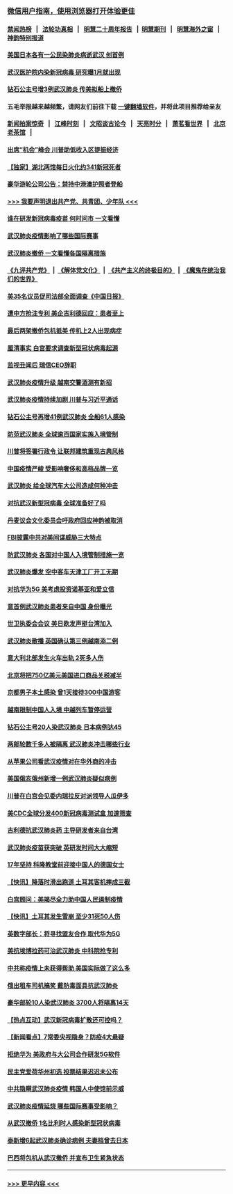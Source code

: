 ### [微信用户指南，使用浏览器打开体验更佳](https://github.com/gfw-breaker/banned-news1/blob/master/indexes/wechat-guide.md?t=0)
#### [禁闻热榜](热点新闻.md?t=0)  &nbsp;&nbsp;|&nbsp;&nbsp; [法轮功真相](https://github.com/gfw-breaker/truth/blob/master/README.md?t=0) &nbsp;&nbsp;|&nbsp;&nbsp; [明慧二十周年报告](https://github.com/gfw-breaker/mh-reports/blob/master/README.md?t=0) &nbsp;&nbsp;|&nbsp;&nbsp;[明慧期刊](https://github.com/gfw-breaker/mh-qikan) &nbsp;&nbsp;|&nbsp;&nbsp; [明慧海外之窗](https://github.com/gfw-breaker/mh-news/blob/master/README.md?t=0) &nbsp;&nbsp;|&nbsp;&nbsp; [神韵特别报道](https://github.com/gfw-breaker/mh-news/blob/master/shenyun.md?t=0)
#### [美国日本各有一公民染肺炎病逝武汉 创首例](../pages/nsc418/n11853509.md?t=02081722) 
#### [武汉医护院内染新冠病毒 研究曝1月就出现](../pages/nsc418/n11852928.md?t=02081722) 
#### [钻石公主号增3例武汉肺炎 传美拟船上撤侨](../pages/nsc418/n11853240.md?t=02081722) 
#### 五毛举报越来越频繁，请网友们前往下载 [一键翻墙软件](https://github.com/gfw-breaker/ssr-accounts)，并将此项目推荐给亲友
#### [新闻拍案惊奇](https://github.com/gfw-breaker/banned-news1/blob/master/pages/link4.md) &nbsp;&nbsp;|&nbsp;&nbsp; [江峰时刻](https://github.com/gfw-breaker/banned-news1/blob/master/pages/link4.md) &nbsp;&nbsp;|&nbsp;&nbsp; [文昭谈古论今](https://github.com/gfw-breaker/banned-news1/blob/master/pages/link4.md) &nbsp;&nbsp;|&nbsp;&nbsp; [天亮时分](https://github.com/gfw-breaker/banned-news1/blob/master/pages/link4.md) &nbsp;&nbsp;|&nbsp;&nbsp; [萧茗看世界](https://github.com/gfw-breaker/banned-news1/blob/master/pages/link4.md) &nbsp;&nbsp;|&nbsp;&nbsp; [北京老茶馆](https://github.com/gfw-breaker/banned-news1/blob/master/pages/link4.md) &nbsp;&nbsp;|&nbsp;&nbsp; 
#### [出席“机会”峰会 川普助低收入区提振经济](../pages/nsc418/n11853232.md?t=02081722) 
#### [【独家】湖北两馆每日火化约341新冠死者](../pages/nsc418/n11845444.md?t=02081722) 
#### [豪华游轮公司公告：禁持中港澳护照者登船](../pages/nsc418/n11852761.md?t=02081722) 
#### [>>> 我要声明退出共产党、共青团、少年队 <<<](https://github.com/begood0513/goodnews/blob/master/quit/letter.md) 
#### [谁在研发新冠病毒疫苗 何时问市 一文看懂](../pages/nsc418/n11852840.md?t=02081722) 
#### [武汉肺炎疫情影响了哪些国际赛事](../pages/nsc418/n11852441.md?t=02081722) 
#### [武汉肺炎撤侨 一文看懂各国隔离措施](../pages/nsc418/n11844216.md?t=02081722) 
#### [《九评共产党》](https://github.com/begood0513/9ping.md/blob/master/README.md) &nbsp;|&nbsp; [《解体党文化》](../../../../jtdwh.md/blob/master/README.md)  &nbsp;|&nbsp; [《共产主义的终极目的》](../../../../gczydzjmd.md/blob/master/README.md) &nbsp;|&nbsp; [《魔鬼在统治我们的世界》](../../../../mgztzwmdsj.md/blob/master/README.md) 
#### [美35名议员促司法部全面调查《中国日报》](../pages/nsc418/n11852435.md?t=02081722) 
#### [遭中方抢注专利 美企吉利德回应：患者至上](../pages/nsc418/n11852037.md?t=02081722) 
#### [最后两架撤侨包机抵美 传机上2人出现病症](../pages/nsc418/n11852173.md?t=02081722) 
#### [厘清事实 白宫要求调查新型冠状病毒起源](../pages/nsc418/n11852106.md?t=02081722) 
#### [监视丑闻后 瑞信CEO辞职](../pages/nsc418/n11852127.md?t=02081722) 
#### [武汉肺炎疫情升级 越南交警酒测有新招](../pages/nsc418/n11851632.md?t=02081722) 
#### [武汉肺炎疫情持续加剧 川普与习近平通话](../pages/nsc418/n11851613.md?t=02081722) 
#### [钻石公主号再增41例武汉肺炎 全船61人感染](../pages/nsc418/n11850401.md?t=02081722) 
#### [防范武汉肺炎 全球逾百国家实施入境管制](../pages/nsc418/n11850557.md?t=02081722) 
#### [川普将签署行政令 让联邦建筑重现古典风格](../pages/nsc418/n11850654.md?t=02081722) 
#### [中国疫情严峻 受影响奢侈和高档品牌一览](../pages/nsc418/n11850319.md?t=02081722) 
#### [武汉肺炎 给全球汽车大公司造成何种冲击](../pages/nsc418/n11850056.md?t=02081722) 
#### [对抗武汉新型冠病毒 全球准备好了吗](../pages/nsc418/n11850142.md?t=02081722) 
#### [丹麦议会文化委员会吁政府回应神韵被取消](../pages/nsc418/n11849312.md?t=02081722) 
#### [FBI披露中共对美间谍威胁三大特点](../pages/nsc418/n11849700.md?t=02081722) 
#### [防武汉肺炎 各国对中国人入境管制措施一览](../pages/nsc418/n11838726.md?t=02081722) 
#### [武汉肺炎爆发 空中客车天津工厂开工无期](../pages/nsc418/n11849634.md?t=02081722) 
#### [对抗华为5G 美考虑投资诺基亚和爱立信](../pages/nsc418/n11849510.md?t=02081722) 
#### [意首例武汉肺炎患者来自中国 身份曝光](../pages/nsc418/n11849454.md?t=02081722) 
#### [世卫执委会会议 美日欧发声挺台湾加入](../pages/nsc418/n11849433.md?t=02081722) 
#### [武汉肺炎散播 英国确认第三例越南添二例](../pages/nsc418/n11849439.md?t=02081722) 
#### [意大利北部发生火车出轨 2死多人伤](../pages/nsc418/n11848999.md?t=02081722) 
#### [北京将把750亿美元美国进口商品关税减半](../pages/nsc418/n11848896.md?t=02081722) 
#### [京都男子本土感染 曾1天接待300中国游客](../pages/nsc418/n11848641.md?t=02081722) 
#### [越南限制中国人入境 中越列车暂停运营](../pages/nsc418/n11847844.md?t=02081722) 
#### [钻石公主号20人染武汉肺炎 日本病例达45](../pages/nsc418/n11847823.md?t=02081722) 
#### [两邮轮数千多人被隔离 武汉肺炎冲击哪些行业](../pages/nsc418/n11847456.md?t=02081722) 
#### [从苹果公司看武汉疫情对在华外商的冲击](../pages/nsc418/n11847586.md?t=02081722) 
#### [美国俄亥俄州新增一例武汉肺炎疑似病例](../pages/nsc418/n11847714.md?t=02081722) 
#### [川普在白宫会见委内瑞拉反对派领导人瓜伊多](../pages/nsc418/n11847391.md?t=02081722) 
#### [美CDC全球分发400新冠病毒测试盒 加速筛查](../pages/nsc418/n11847260.md?t=02081722) 
#### [吉利德抗武汉肺炎药 主导研发者来自台湾](../pages/nsc418/n11847064.md?t=02081722) 
#### [武汉肺炎疫苗获突破 英研发时间大大缩短](../pages/nsc418/n11846915.md?t=02081722) 
#### [17年坚持 科隆教堂前迎接中国人的德国女士](../pages/nsc418/n11846781.md?t=02081722) 
#### [【快讯】降落时滑出跑道 土耳其客机摔成三截](../pages/nsc418/n11847021.md?t=02081722) 
#### [白宫顾问：美竭尽全力助中国人民遏制疫情](../pages/nsc418/n11846756.md?t=02081722) 
#### [【快讯】土耳其发生雪崩 至少31死50人伤](../pages/nsc418/n11846680.md?t=02081722) 
#### [英数字部长：将寻找盟友合作 取代华为5G](../pages/nsc418/n11846485.md?t=02081722) 
#### [美抗埃博拉药可治武汉肺炎 中科院抢专利](../pages/nsc418/n11846409.md?t=02081722) 
#### [中共称疫情上未获得帮助 美国实际做了这么多](../pages/nsc418/n11846008.md?t=02081722) 
#### [俄出租车司机搞笑 戴防毒面具抗武汉肺炎](../pages/nsc418/n11845703.md?t=02081722) 
#### [豪华邮轮10人染武汉肺炎 3700人将隔离14天](../pages/nsc418/n11845543.md?t=02081722) 
#### [【热点互动】武汉新冠病毒扩散还可控吗？](../pages/nsc418/n11844750.md?t=02081722) 
#### [【新闻看点】7常委央视隐身？防疫4大悬疑](../pages/nsc418/n11844611.md?t=02081722) 
#### [拒绝华为 美政府与大公司合作研发5G软件](../pages/nsc418/n11844625.md?t=02081722) 
#### [民主党爱荷华州初选 投票结果迟迟未公布](../pages/nsc418/n11844207.md?t=02081722) 
#### [中共隐瞒武汉肺炎疫情 韩国人中使馆前示威](../pages/nsc418/n11844084.md?t=02081722) 
#### [武汉肺炎疫情延烧 哪些国际赛事受影响？](../pages/nsc418/n11843958.md?t=02081722) 
#### [从武汉撤侨 1名比利时人感染新型冠状病毒](../pages/nsc418/n11843977.md?t=02081722) 
#### [泰新增6起武汉肺炎确诊病例 夫妻档曾去日本](../pages/nsc418/n11843900.md?t=02081722) 
#### [巴西将包机从武汉撤侨 并宣布卫生紧急状态](../pages/nsc418/n11843418.md?t=02081722) 

----
#### [ >>> 更早内容 <<< ](../indexes/nsc418-earlier.md)
